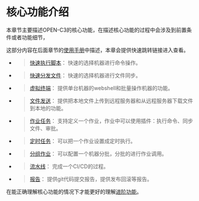 # 核心功能介绍

本章节主要描述OPEN-C3的核心功能，在描述核心功能的过程中会涉及到前置条件或者功能细节，

这部分内容在后面章节的[使用手册](/使用手册/README.md)中描述，本章会提供快速跳转链接进入查看。

* > [快速执行脚本](/快速执行脚本/README.md)： 快速的选择机器进行命令操作。
* > [快速分发文件](/快速分发文件/README.md)： 快速的选择机器进行文件同步。
* > [虚拟终端](/虚拟终端/README.md)： 提供单台机器的webshell和批量操作机器的功能。
* > [文件发送](/文件发送/README.md)： 提供把本地文件上传到远程服务器和从远程服务器下载文件到本地的功能。
* > [作业任务](/作业任务/README.md)： 支持定义一个作业，作业中可以使用插件：执行命令、同步文件、审批。
* > [定时任务](/定时任务/README.md)： 可以把一个作业设置成定时执行。
* > [分组作业](/分组作业/README.md)： 可以配置一个机器分批，分批的进行作业调用。
* > [流水线](/流水线/README.md)： 完成一个CI/CD的过程。
* > [报告](/报告/README.md)： 提供git代码提交报告，提供发布回滚等报告。

在能正确理解核心功能的情况下才能更好的理解[进阶功能](/进阶功能/README.md)。